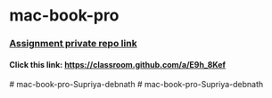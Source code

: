 # mac-book-pro
### [Assignment private repo link](https://classroom.github.com/a/E9h_8Kef)
#### Click this link: https://classroom.github.com/a/E9h_8Kef
#   m a c - b o o k - p r o - S u p r i y a - d e b n a t h  
 #   m a c - b o o k - p r o - S u p r i y a - d e b n a t h  
 